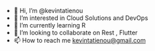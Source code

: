 - 👋 Hi, I’m @kevintatienou
- 👀 I’m interested in Cloud Solutions and DevOps
- 🌱 I’m currently learning R
- 💞️ I’m looking to collaborate on Rest , Flutter
- 📫 How to reach me kevintatienou@gmail.com

<!---
kevintatienou/kevintatienou is a ✨ special ✨ repository because its `README.md` (this file) appears on your GitHub profile.
You can click the Preview link to take a look at your changes.
--->
